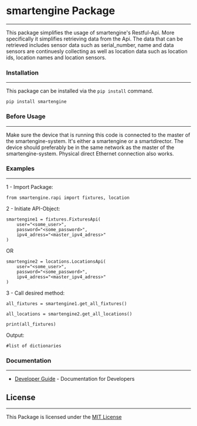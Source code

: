 # smartengine Package
---
This package simplifies the usage of smartengine's Restful-Api. More specifically it simplifies retrieving data from the Api. The data that can be retrieved includes sensor data such as serial_number, name and data sensors are continuesly collecting as well as location data such as location ids, location names and location sensors.



### Installation
---
This package can be installed via the `pip install` command.

    pip install smartengine



### Before Usage
---
Make sure the device that is running this code is connected to the master of the smartengine-system. It's either a smartengine or a smartdirector. The device should preferably be in the same network as the master of the smartengine-system. Physical direct Ethernet connection also works.



### Examples
---
1 - Import Package:

    
    from smartengine.rapi import fixtures, location
    


2 - Initiate API-Object:

    
    smartengine1 = fixtures.FixturesApi(
        user="<some_user>", 
        password="<some_password>", 
        ipv4_adress="<master_ipv4_adress>"
    )
    
OR

    
    smartengine2 = locations.LocationsApi(
        user="<some_user>", 
        password="<some_password>", 
        ipv4_adress="<master_ipv4_adress>"
    )
    


3 - Call desired method:

    
    all_fixtures = smartengine1.get_all_fixtures()
    
    all_locations = smartengine2.get_all_locations()

    print(all_fixtures)
    



Output:

    #list of dictionaries


### Documentation
---
+ [Developer Guide](docs/developer_guide.md) - Documentation for Developers


## License
---
This Package is licensed under the [MIT License](LICENSE)
